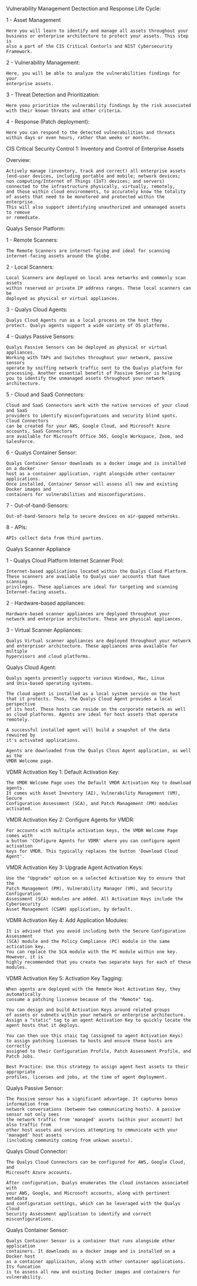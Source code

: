 Vulnerability Management Dectection and Response Life Cycle:

1 - Asset Management
    
    Here you will learn to identify and manage all assets throughout your
    business or enterprise architecture to protect your assets. This step is 
    also a part of the CIS Critical Contorls and NIST Cybersecurity Framework.
    
2 - Vulnerability Management:

    Here, you will be able to analyze the vulnerabilities findings for your
    enterprise assets.
    
3 - Threat Detection and Prioritization:

    Here yoou prioritize the vulnerability findings by the risk associated 
    with their known threats and other criteria.
    
4 - Response (Patch deployment):

    Here you can respond to the detected vulnerabilities and threats
    within days or even hours, rather than weeks or months.
    
CIS Critical Security Control 1: Inventory and Control of Enterprise Assets

Overview:

    Actively manage (inventory, track and correct) all enterprise assets 
    (end-user devices, including portable and mobile; network devices;
    non computing/Internet of Things (IoT) devices; and servers)
    connected to the infrastructure physically, virtually, remotely, 
    and those within cloud environments, to accurately know the totality
    of assets that need to be monotored and protected within the enterprise.
    This will also support identifying unauthorized and unmanaged assets to remove
    or remediate.
    
Qualys Sensor Platform:

1 - Remote Scanners:

    The Remote Scanners are internet-facing and ideal for scanning
    internet-facing assets around the globe.
    
2 - Local Scanners:

    Local Scanners are deployed on local area networks and commonly scan assets
    within reserved or private IP address ranges. These local scanners can be 
    deployed as physical or virtual appliances.
    
3 - Qualys Cloud Agents:

    Qualys Cloud Agents run as a local process on the host they
    protect. Qualys agents support a wide variety of OS platforms.
    
4 - Qualys Passive Sensors:

    Qualys Passive Sensors can be deployed as physical or virtual appliances.
    Working with TAPs and Switches throughout your network, passive sensors
    operate by sniffing network traffic sent to the Qualys platform for
    processing. Another essential benefit of Passive Sensor is helping
    you to identify the unmanaged assets throughout your network architecture.
    
5 - Cloud and SaaS Connectors:

    Cloud and SaaS Connectors work with the native services of your cloud and SaaS
    providers to identify misconfigurations and security blind spots. Cloud Connectors
    can be created for your AWS, Google Cloud, and Microsoft Azure accounts. SaaS Connectors
    are available for Microsoft Office 365, Google Workspace, Zoom, and SalesForce.
    
6 - Qualys Container Sensor:

    Qualys Container Sensor downloads as a docker image and is installed on a docker
    host as a container application, right alongside other container applications.
    Once installed, Container Sensor will assess all new and existing Docker images and 
    containers for vulnerabilities and misconfigurations.
    
7 - Out-of-band-Sensors:

    Out-of-band-Sensors help to secure devices on air-gapped netwroks.
    
8 - APIs:

    APIs collect data from third parties.
    
    
Qualys Scanner Appliance

1 - Qualys Cloud Platform Internet Scanner Pool:

    Internet-based applications located within the Qualys Cloud Platform.
    These scanners are available to Qualys user accounts that have scanning 
    privileges. These appliances are ideal for targeting and scanning
    Internet-facing assets.
    
2 - Hardware-based appliances:

    Hardware-based scanner appliances are deplyoed throughout your
    network and enterprise architecture. These are physical appliances.
    
3 - Virtual Scanner Appliances:

    Qualys Virtual scanner appliances are deployed throughout your network
    and enterpriser architecture. These appliances area available for multiple
    hypervisors and cloud platforms.
    
Qualys Cloud Agent:

    Qualys agents presently supports various Windows, Mac, Linux
    and Unix-based operating systems.
    
    The cloud agent is installed as a local system service on the host
    that it protects. Thus, the Qualys Cloud Agent provides a local perspective 
    of its host. These hosts can reside on the corporate network as well
    as cloud platforms. Agents are ideal for host assets that operate remotely.
    
    A successful installed agent will build a snapshot of the data rewuired by
    it's activated applications.
    
    Agents are downloaded from the Qualys Clous Agent application, as well as the 
    VMDR Welcome page.
    
    
VDMR Activation Key 1:
Default Activation Key:

    The VMDR Welcome Page uses the Default VMDR Activation Key to download agents.
    It comes with Asset Inevntory (AI), Vulnerability Management (VM), Secure
    Configuration Assessment (SCA), and Patch Management (PM) modules activated.
    
VMDR Activation Key 2:
Configure Agents for VMDR:

    For accounts with multiple activation keys, the VMDR Welcome Page comes with
    a button 'COnfigure Agents for VDMR' where you can configure agent activation 
    keys for VMDR. This typically replaces the button 'Download Cloud Agent'.
     
VMDR Activation Key 3:
Upgrade Agent Activation Keys:
   
    Use the "Upgrade" option on a selected Activation Key to ensure that the
    Patch Management (PM), Vulnerability Manager (VM), and Security Configuration
    Assessment (SCA) modules are added. All Activation Keys include the Cybersecurity 
    Asset Management (CSAM) application, by default.
   
VDMR Activation Key 4:
Add Application Modules:

    It is advised that you avoid including both the Secure Configuration Assessment
    (SCA) module and the Policy Compliance (PC) module in the same actication key.
    You can replace the SCA module with the PC module within one key. However, it is
    highly recommended that you create two separate keys for each of these modules.
   
VDMR Activation Key 5:
Activation Key Tagging:

    When agents are deployed with the Remote Host Activation Key, they automatically 
    consume a patching liscense because of the "Remote" tag.
   
    You can design and build Activation Keys around related groups
    of assets or subnets within your network or enterprise architecture.
    Assign a "static" tag to an agent Activation Key to quickly locate the
    agent hosts that it deploys.
   
    You can then use this staic tag (assigned to agent Activation Keys)
    to assign patching licenses to hosts and ensure these hosts are correctly
    assigned to their Configuration Profile, Patch Assessment Profile, and Patch Jobs.
   
    Best Practice: Use this strategy to assign agent host assets to their appropriate 
    profiles, licenses and jobs, at the time of agent deployment.
    
    
Qualys Passive Sensor:

    The Passive sensor has a significant advantage. It captures bonus information from
    network conversations (between two communicating hosts). A passive sensor not only sees 
    the network traffic from 'managed' assets (within your account) but also traffic from 
    other host assets and services attempting to cmmunicate with your 'managed' host assets
    (including community coming from unkown assets).
    
Qualys Cloud Connector:

    The Qualys Cloud Connectors can be configured for AWS, Google Cloud, and 
    Microsoft Azure accounts.
    
    After configuration, Qualys enumerates the cloud instances associated with
    your AWS, Google, and Microsoft accounts, along with pertinent metadata
    and configuration settings, which can be leveraged with the Qualys Cloud 
    Security Assessment application to identify and correct misconfigurations.
    
Qualys Container Sensor:

    Qualys Container Sensor is a container that runs alongside other application
    containers. It downloads as a docker image and is installed on a Docker host
    as a container applicaiton, along with other container applications. Its funcation
    is to assess all new and existing Docker images and containers for vulnerability.
   
   
   
    

 
    
    
    
    
    
    
    
    
    
    
